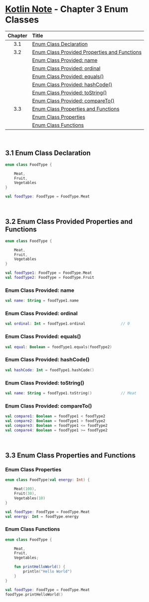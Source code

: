 # [Kotlin Note](../../README.md) - Chapter 3 Enum Classes
| Chapter | Title |
| :-: | :- |
| 3.1 | [Enum Class Declaration](#31-enum-class-declaration) |
| 3.2 | [Enum Class Provided Properties and Functions](#32-enum-class-provided-properties-and-functions) |
|  | [Enum Class Provided: name](#enum-class-provided-name) |
|  | [Enum Class Provided: ordinal](#enum-class-provided-ordinal) |
|  | [Enum Class Provided: equals()](#enum-class-provided-equals) |
|  | [Enum Class Provided: hashCode()](#enum-class-provided-hashcode) |
|  | [Enum Class Provided: toString()](#enum-class-provided-tostring) |
|  | [Enum Class Provided: compareTo()](#enum-class-provided-compareto) |
| 3.3 | [Enum Class Properties and Functions](#33-enum-class-properties-and-functions) |
|  | [Enum Class Properties](#enum-class-properties) |
|  | [Enum Class Functions](#enum-class-functions) |

<br />

## 3.1 Enum Class Declaration
```kotlin
enum class FoodType {

    Meat,
    Fruit,
    Vegetables
}
```
```kotlin
val foodType: FoodType = FoodType.Meat
```

<br />

## 3.2 Enum Class Provided Properties and Functions
```kotlin
enum class FoodType {

    Meat,
    Fruit,
    Vegetables
}
```
```kotlin
val foodType1: FoodType = FoodType.Meat
val foodType2: FoodType = FoodType.Fruit
```

### Enum Class Provided: name
```kotlin
val name: String = foodType1.name
```

### Enum Class Provided: ordinal
```kotlin
val ordinal: Int = foodType1.ordinal                // 0
```

### Enum Class Provided: equals()
```kotlin
val equal: Boolean = foodType1.equals(foodType2)
```

### Enum Class Provided: hashCode()
```kotlin
val hashCode: Int = foodType1.hashCode()
```

### Enum Class Provided: toString()
```kotlin
val name: String = foodType1.toString()             // Meat
```

### Enum Class Provided: compareTo()
```kotlin
val compare1: Boolean = foodType1 < foodType2
val compare2: Boolean = foodType1 > foodType2
val compare3: Boolean = foodType1 <= foodType2
val compare4: Boolean = foodType1 >= foodType2
```

<br />

## 3.3 Enum Class Properties and Functions
### Enum Class Properties
```kotlin
enum class FoodType(val energy: Int) {

    Meat(100),
    Fruit(30),
    Vegetables(10)
}
```
```kotlin
val foodType: FoodType = FoodType.Meat
val energy: Int = foodType.energy
```

### Enum Class Functions
```kotlin
enum class FoodType {

    Meat,
    Fruit,
    Vegetables;

    fun printHelloWorld() {
        println("Hello World")
    }
}
```
```kotlin
val foodType: FoodType = FoodType.Meat
foodType.printHelloWorld()
```

<br />
